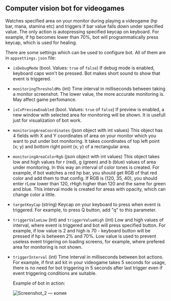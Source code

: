 ## Computer vision bot for videogames
Watches specified area on your monitor during playing a videogame (hp bar, mana, stamina etc) and triggers if bar value falls down under specified value. 
The only action is autopressing specified keycap on keyboard. For example, if hp becomes lower than 70%, bot will programmatically press keycap, which is used for healing.

There are some settings which can be used to configure bot. All of them are in `appsettings.json` file:

- `isDebugMode` (bool. Values: `true` of `false`) If debug mode is enabled, keyboard caps won't be pressed. Bot makes short sound to show that event is triggered.
- `monitoringThresholdMs` (int) Time interval in milliseconds between taking a monitor screenshot. The lower value, the more accurate monitoring is. May affect game perfomance.
- `isCvPreviewEnabled` (bool. Values: `true` of `false`)  If preview is enabled, a new window with selected area for monitoring will be shown. It is usefull just for visualization of bot work.
- `monitoringAreaCoordinates` (json object with int values) This object has 4 fields with X and Y coordinates of area on your monitor which you want to put under bot monitoring. It takes coordinates of top left point (x; y) and bottom right point (x; y) of a rectangular area.
- `monitoringAreaColorRgb` (json object with int values) This object takes low and high values for r (red), g (green) and b (blue) values of area under monitoring.
In this way an interval of color tones is created. For example, if bot watches a red hp bar, you should get RGB of that red color and add them to that config. If RGB is (120, 35, 40), you should enter rLow lower than 120, rHigh higher than 120 and the same for green and blue.
This interval mode is created for areas with opacity, which can change color a little.
- `targetKeyCap` (string) Keycap on your keyboard to press when event is triggered. For example, to press Q button, add "q" to this parameter.
- `triggerValueLow` (int) and `triggerValueHigh` (int) Low and high values of interval, where event is triggered and bot will press specified button. For example, if low value is 2 and high is 70 - keyboard button will be pressed if hp is between 2% and 70%.
Low value is used to prevent useless event trigering on loading screens, for example, where prefered area for monitoring is not shown.
- `triggerInterval` (int) Time interval in milliseconds between bot actions. For example, if first aid kit in your videogame takes 5 seconds for usage, there is no need for bot triggering in 5 seconds after last trigger even if event triggering conditions are suitable.

  Example of bot in action:

  ![Screenshot_2 — копия](https://github.com/v-kh/computer-vision-bot/assets/48645144/a85777e5-1f43-4e33-b2bf-c00baec0945e)

